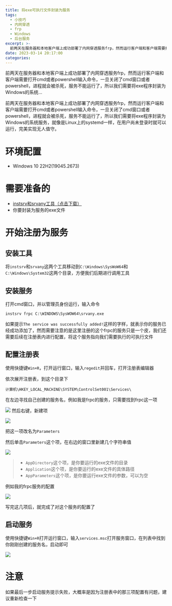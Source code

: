```yaml
---
title: 将exe可执行文件封装为服务
tags:
  - 小技巧
  - 内网穿透
  - frp
  - Windows
  - 后台服务
excerpt: >-
  前两天在服务器和本地客户端上成功部署了内网穿透服务frp，然而运行客户端和客户端需要打开cmd或者powershell输入命令，一旦关闭了cmd窗口或者powershell，进程就会被杀死，服务不能运行了，所以我们需要将exe程序封装为Windows的系统...
date: 2023-03-14 20:17:00
categories:
---
```


前两天在服务器和本地客户端上成功部署了内网穿透服务frp，然而运行客户端和客户端需要打开cmd或者powershell输入命令，一旦关闭了cmd窗口或者powershell，进程就会被杀死，服务不能运行了，所以我们需要将exe程序封装为Windows的系统...
<!-- more -->
前两天在服务器和本地客户端上成功部署了内网穿透服务frp，然而运行客户端和客户端需要打开cmd或者powershell输入命令，一旦关闭了cmd窗口或者powershell，进程就会被杀死，服务不能运行了，所以我们需要将exe程序封装为Windows的系统服务，就像是Linux上的systemd一样，在用户尚未登录时就可以运行，完美实现无人值守。

# 环境配置

*   Windows 10 22H2(19045.2673)

# 需要准备的

*   [instsrv和srvany工具（点击下载）](https://dl.zhoushicheng.cn/d/%E5%B8%B8%E7%94%A8%E8%BD%AF%E4%BB%B6/instsrv%2Bsrvany.rar)
*   你要封装为服务的exe文件

# 开始注册为服务

## 安装工具

将`instsrv`和`srvany`这两个工具移动到`C:\Windows\SysWoW64`和`C:\Windows\System32`这两个目录，方便我们后期进行调用工具

## 安装服务

打开cmd窗口，并以管理员身份运行，输入命令

```
instsrv frpc C:\WINDOWS\SysWOW64\srvany.exe
```

如果提示`The service was successfully added!`这样的字样，就表示你的服务已经成功添加了，然而需要注意的是这里注册的这个frpc的服务只是一个皮，我们还需要后续在注册表内进行配置，将这个服务指向我们需要执行的可执行文件

## 配置注册表

使用快捷键`Win+R`，打开运行窗口，输入`regedit`并回车，打开注册表编辑器

依次展开注册表，到这个目录下

`计算机\HKEY_LOCAL_MACHINE\SYSTEM\ControlSet001\Services\`

在左边寻找自己创建的服务名，例如我是frpc的服务，只需要找到frpc这一项

![](https://zhoushicheng.cn/legacy_imgs/3682712000.png) 然后右键，新建项

![](https://zhoushicheng.cn/legacy_imgs/2022280833.png)

把这一项改名为`Parameters`

然后单击`Parameters`这个项，在右边的窗口里新建几个字符串值

![](https://zhoushicheng.cn/legacy_imgs/1300476002.png)

> *   `AppDirectory`这个项，是你要运行的exe文件的目录
> *   `Application`这个项，是你要运行的exe文件的具体路径
> *   `AppParameters`这个项，是你要运行exe文件的参数，可以为空

例如我的frpc服务的配置

![](https://zhoushicheng.cn/legacy_imgs/942060673.png)

写完这几项后，就完成了对这个服务的配置了

## 启动服务

使用快捷键`Win+R`打开运行窗口，输入`services.msc`打开服务窗口，在列表中找到你刚刚创建的服务名，启动即可

![](https://zhoushicheng.cn/legacy_imgs/4204688910.png)

# 注意

如果最后一步启动服务提示失败，大概率是因为注册表中的那三项配置有问题，建议重新检查一下